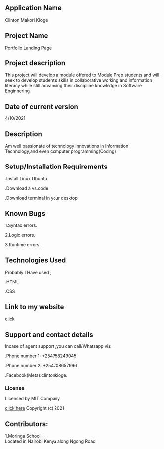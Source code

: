 ## Application Name

Clinton Makori Kioge

## Project Name

Portfolio Landing Page

## Project description

This project will develop a module offered to Module Prep students and will seek to
develop student’s skills in collaborative working and information literacy while still advancing
their discipline knowledge in Software Enginnering

## Date of current version

4/10/2021

## Description

Am well passionate of technology innovations in
Information Technology,and even computer programming(Coding)

## Setup/Installation Requirements

.Install Linux Ubuntu

.Download a vs.code

.Download terminal in your desktop

## Known Bugs

1.Syntax errors.

2.Logic errors.

3.Runtime errors.

## Technologies Used

Probably I Have used ;

.HTML

.CSS

## Link to my website

[click]()

## Support and contact details

Incase of agent support ,you can call/Whatsapp
via:

.Phone number 1: +254758249045

.Phone number 2: +254708657996

.Facebook(Meta):clintonkioge.

### License

Licensed by MIT Company

[click here](https://opensource.org/licenses/MIT/)
Copyright (c) 2021

## Contributors:

1.Moringa School <br>Located in Nairobi Kenya
along Ngong Road
